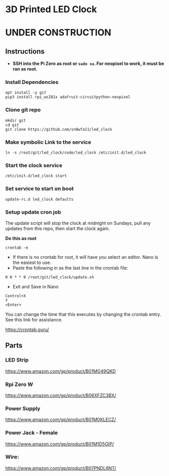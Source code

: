 # 3D Printed LED Clock

# UNDER CONSTRUCTION

## Instructions
- **SSH into the Pi Zero as root or `sudo su`.  For neopixel to work, it must be ran as root.**

### Install Dependencies
```
apt install -y git
pip3 install rpi_ws281x adafruit-circuitpython-neopixel
```

### Clone git repo
```
mkdir git
cd git
git clone https://github.com/sn0wfa11/led_clock
```

### Make symbolic Link to the service
`ln -s /root/git/led_clock/code/led_clock /etc/init.d/led_clock`

### Start the clock service
`/etc/init.d/led_clock start`

### Set service to start on boot
`update-rc.d led_clock defaults`

### Setup update cron job
The update script will stop the clock at midnight on Sundays, pull any updates from this repo, then start the clock again.

**Do this as root**

`crontab -e`

- If there is no crontab for root, it will have you select an editor. Nano is the easiest to use.
- Paste the following in as the last line in the crontab file:

`0 0 * * 0 /root/git/led_clock/update.sh`

- Exit and Save in Nano
```
Control+X
Y
<Enter>
```

You can change the time that this executes by changing the crontab entry. See this link for assistance.

https://crontab.guru/

## Parts
### LED Strip
https://www.amazon.com/gp/product/B01MG49QKD

### Rpi Zero W
https://www.amazon.com/gp/product/B06XFZC3BX/

### Power Supply
https://www.amazon.com/gp/product/B01M0KLECZ/

### Power Jack - Female
https://www.amazon.com/gp/product/B01M1D5GIP/

### Wire:
https://www.amazon.com/gp/product/B07PNDL6NT/

